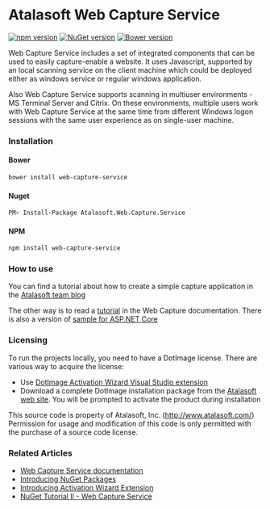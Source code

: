 # Atalasoft Web Capture Service
[![npm version](https://badge.fury.io/js/web-capture-service.svg)](https://badge.fury.io/js/web-capture-service)
[![NuGet version](https://badge.fury.io/nu/Atalasoft.Web.Capture.Service.svg)](https://badge.fury.io/nu/Atalasoft.Web.Capture.Service)
[![Bower version](https://badge.fury.io/bo/web-capture-service.svg)](https://badge.fury.io/bo/web-capture-service)

Web Capture Service includes a set of integrated components that can be used to easily capture-enable a website.
It uses Javascript, supported by an local scanning service on the client machine which 
could be deployed either as windows service or regular windows application. 

Also Web Capture Service supports scanning in multiuser environments - MS Terminal Server and Citrix. On these environments, multiple users work with Web Capture Service at the same time from different Windows logon sessions with the same user experience as on single-user machine.

### Installation

#### Bower
```bash
bower install web-capture-service
```

#### Nuget
```bash
PM> Install-Package Atalasoft.Web.Capture.Service
```

#### NPM
```bash
npm install web-capture-service
```

### How to use
You can find a tutorial about how to create a simple capture application in the [Atalasoft team blog](http://atalasoft.github.io/2016/08/03/nuget-tutorial-wcs/)

The other way is to read a [tutorial](https://atalasoft.github.io/web-capture-service/tutorial-2-2-demo-application.html) in the Web Capture documentation.
There is also a version of [sample for ASP.NET Core](https://atalasoft.github.io/web-capture-service/tutorial-2-5-demo-application-aspnet-core.html)

### Licensing 

To run the projects locally, you need to have a DotImage license. There are various way to acquire the license:

 - Use [DotImage Activation Wizard Visual Studio extension](https://visualstudiogallery.msdn.microsoft.com/88ff07c9-fe68-48bd-bfdc-3fbc8a0ec1db)
 - Download a complete DotImage installation package from the [Atalasoft web site](https://atalasoft.com). You will be prompted to activate the product during installation

This source code is property of Atalasoft, Inc. (http://www.atalasoft.com/)  
Permission for usage and modification of this code is only permitted 
with the purchase of a source code license.

### Related Articles

 - [Web Capture Service documentation](https://atalasoft.github.io/web-capture-service/)
 - [Introducing NuGet Packages](http://atalasoft.github.io/2016/05/03/introducing-nuget/)
 - [Introducing Activation Wizard Extension](http://atalasoft.github.io/2016/05/14/introducing-activation-wizard-extension/) 
 - [NuGet Tutorial II - Web Capture Service](http://atalasoft.github.io/2016/08/03/nuget-tutorial-wcs/)
